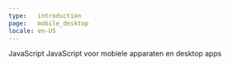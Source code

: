 ```yaml
---
type:   introduction
page:   mobile_desktop
locale: en-US
---
```


JavaScript JavaScript voor mobiele apparaten en desktop apps